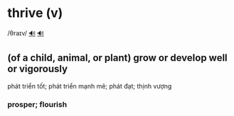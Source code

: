 # thrive (v)

/θraɪv/ [🔊](https://www.oxfordlearnersdictionaries.com/media/english/uk_pron/t/thr/thriv/thrive__gb_1.mp3) [🔊](https://www.oxfordlearnersdictionaries.com/media/english/us_pron/t/thr/thriv/thrive__us_1.mp3)

## (of a child, animal, or plant) grow or develop well or vigorously

phát triển tốt; phát triển mạnh mẽ; phát đạt; thịnh vượng

### prosper; flourish